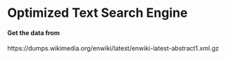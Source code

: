 # Optimized Text Search Engine
<h4> Get the data from </h4>
<a>https://dumps.wikimedia.org/enwiki/latest/enwiki-latest-abstract1.xml.gz</a>
